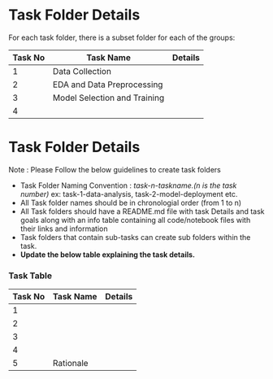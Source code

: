 # Task Folder Details

For each task folder, there is a subset folder for each of the groups:

| Task No| Task Name | Details |
|-|-|-|
|1|Data Collection|         |
|2|EDA and Data Preprocessing|         |
|3|Model Selection and Training|         |
|4|         |         |
# Task Folder Details

Note : Please Follow the below guidelines to create task folders
- Task Folder Naming Convention : _task-n-taskname.(n is the task number)_  ex: task-1-data-analysis, task-2-model-deployment etc.
- All Task folder names should be in chronologial order (from 1 to n)
- All Task folders should have a README.md file with task Details and task goals along with an info table containing all code/notebook files with their links and information
- Task folders that contain sub-tasks can create sub folders within the task.
- __Update the below table explaining the task details.__

### Task Table

| Task No| Task Name | Details |
|-|-|-|
|1|         |         |
|2|         |         |
|3|         |         |
|4|         |         |
|5| Rationale| |

